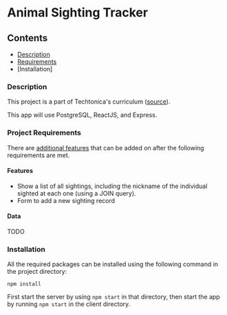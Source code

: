 # Animal Sighting Tracker


## Contents

  - [Description](#description)
  - [Requirements](#project-requirements)
  - [Installation]


### Description
This project is a part of Techtonica's curriculum ([source](https://github.com/Techtonica/curriculum/blob/main/projects/mern-pern-project.md)).

This app will use PostgreSQL, ReactJS, and Express.


### Project Requirements

There are [additional features](https://github.com/Techtonica/curriculum/blob/main/projects/mern-pern-project.md#optional-bonus-features) that can be added on after the following requirements are met.

#### Features

- Show a list of all sightings, including the nickname of the individual sighted at each one (using a JOIN query).
- Form to add a new sighting record

#### Data 

TODO


### Installation

All the required packages can be installed using the following command in the project directory:
```
npm install
```

First start the server by using `npm start` in that directory, then start the app by running `npm start` in the client directory.
